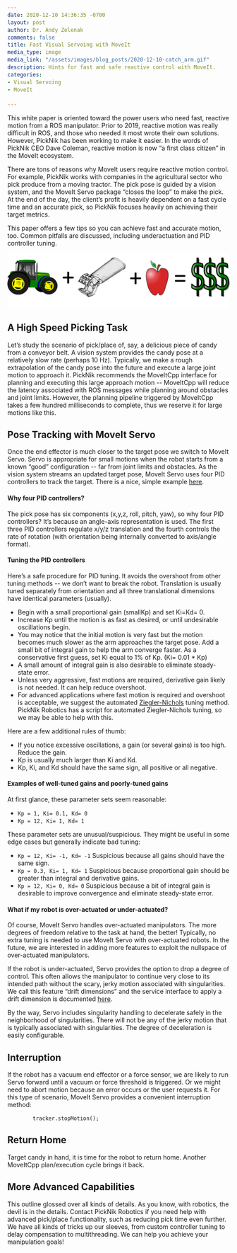 ```yaml
---
date: 2020-12-10 14:36:35 -0700
layout: post
author: Dr. Andy Zelenak
comments: false
title: Fast Visual Servoing with MoveIt
media_type: image
media_link: "/assets/images/blog_posts/2020-12-10-catch_arm.gif"
description: Hints for fast and safe reactive control with MoveIt.
categories:
- Visual Servoing
- MoveIt

---
```

This white paper is oriented toward the power users who need fast, reactive motion from a ROS manipulator. Prior to 2019, reactive motion was really difficult in ROS, and those who needed it most wrote their own solutions. However, PickNik has been working to make it easier. In the words of PickNik CEO Dave Coleman, reactive motion is now “a first class citizen” in the MoveIt ecosystem.

There are tons of reasons why MoveIt users require reactive motion control. For example, PickNik works with companies in the agricultural sector who pick produce from a moving tractor. The pick pose is guided by a vision system, and the MoveIt Servo package “closes the loop” to make the pick. At the end of the day, the client’s profit is heavily dependent on a fast cycle time and an accurate pick, so PickNik focuses heavily on achieving their target metrics.

This paper offers a few tips so you can achieve fast and accurate motion, too. Common pitfalls are discussed, including underactuation and PID controller tuning.

![Tractor Robot](/assets/images/blog_posts/2020-12-10-tractor_robot.png "Tractor Robot")

## **A High Speed Picking Task**

Let’s study the scenario of pick/place of, say, a delicious piece of candy from a conveyor belt. A vision system provides the candy pose at a relatively slow rate (perhaps 10 Hz). Typically, we make a rough extrapolation of the candy pose into the future and execute a large joint motion to approach it. PickNik recommends the MoveItCpp interface for planning and executing this large approach motion -- MoveItCpp will reduce the latency associated with ROS messages while planning around obstacles and joint limits. However, the planning pipeline triggered by MoveItCpp takes a few hundred milliseconds to complete, thus we reserve it for large motions like this.

## **Pose Tracking with MoveIt Servo**

Once the end effector is much closer to the target pose we switch to MoveIt Servo. Servo is appropriate for small motions when the robot starts from a known “good” configuration -- far from joint limits and obstacles. As the vision system streams an updated target pose, MoveIt Servo uses four PID controllers to track the target. There is a nice, simple example [here](https://github.com/ros-planning/moveit/blob/master/moveit_ros/moveit_servo/src/cpp_interface_example/pose_tracking_example.cpp).

#### Why four PID controllers?

The pick pose has six components (x,y,z, roll, pitch, yaw), so why four PID controllers? It’s because an angle-axis representation is used. The first three PID controllers regulate x/y/z translation and the fourth controls the rate of rotation (with orientation being internally converted to axis/angle format).

#### Tuning the PID controllers

Here’s a safe procedure for PID tuning. It avoids the overshoot from other tuning methods -- we don’t want to break the robot. Translation is usually tuned separately from orientation and all three translational dimensions have identical parameters (usually).

* Begin with a small proportional gain (smallKp) and set Ki=Kd= 0.
* Increase Kp until the motion is as fast as desired, or until undesirable oscillations begin.
* You may notice that the initial motion is very fast but the motion becomes much slower as the arm approaches the target pose. Add a small bit of integral gain to help the arm converge faster. As a conservative first guess, set Ki equal to 1% of Kp. (Ki= 0.01 * Kp)
* A small amount of integral gain is also desirable to eliminate steady-state error.
* Unless very aggressive, fast motions are required, derivative gain likely is not needed. It can help reduce overshoot.
* For advanced applications where fast motion is required and overshoot is acceptable, we suggest the automated [Ziegler-Nichols](https://en.wikipedia.org/wiki/PID_controller#Ziegler%E2%80%93Nichols_method) tuning method. PickNik Robotics has a script for automated Ziegler-Nichols tuning, so we may be able to help with this.

Here are a few additional rules of thumb:

* If you notice excessive oscillations, a gain (or several gains) is too high. Reduce the gain.
* Kp is usually much larger than Ki and Kd.
* Kp, Ki, and Kd should have the same sign, all positive or all negative.

#### Examples of well-tuned gains and poorly-tuned gains

At first glance, these parameter sets seem reasonable:

* `Kp = 1, Ki= 0.1, Kd= 0`
* `Kp = 12, Ki= 1, Kd= 1`

These parameter sets are unusual/suspicious. They might be useful in some edge cases but generally indicate bad tuning:

* `Kp = 12, Ki= -1, Kd= -1`	Suspicious because all gains should have the same sign.
* `Kp = 0.3, Ki= 1, Kd= 1`	Suspicious because proportional gain should be greater than integral and derivative gains.
* `Kp = 12, Ki= 0, Kd= 0`	Suspicious because a bit of integral gain is desirable to improve convergence and eliminate steady-state error.

#### What if my robot is over-actuated or under-actuated?

Of course, MoveIt Servo handles over-actuated manipulators. The more degrees of freedom relative to the task at hand, the better! Typically, no extra tuning is needed to use MoveIt Servo with over-actuated robots. In the future, we are interested in adding more features to exploit the nullspace of over-actuated manipulators.

If the robot is under-actuated, Servo provides the option to drop a degree of control. This often allows the manipulator to continue very close to its intended path without the scary, jerky motion associated with singularities. We call this feature “drift dimensions” and the service interface to apply a drift dimension is documented [here](https://github.com/ros-planning/moveit_msgs/blob/master/srv/ChangeDriftDimensions.srv).

By the way, Servo includes singularity handling to decelerate safely in the neighborhood of singularities. There will not be any of the jerky motion that is typically associated with singularities. The degree of deceleration is easily configurable.

## **Interruption**

If the robot has a vacuum end effector or a force sensor, we are likely to run Servo forward until a vacuum or force threshold is triggered. Or we might need to abort motion because an error occurs or the user requests it. For this type of scenario, MoveIt Servo provides a convenient interruption method:

    		tracker.stopMotion();

## **Return Home**

Target candy in hand, it is time for the robot to return home. Another MoveItCpp plan/execution cycle brings it back.

## **More Advanced Capabilities**

This outline glossed over all kinds of details. As you know, with robotics, the devil is in the details. Contact PickNik Robotics if you need help with advanced pick/place functionality, such as reducing pick time even further. We have all kinds of tricks up our sleeves, from custom controller tuning to delay compensation to multithreading. We can help you achieve your manipulation goals!